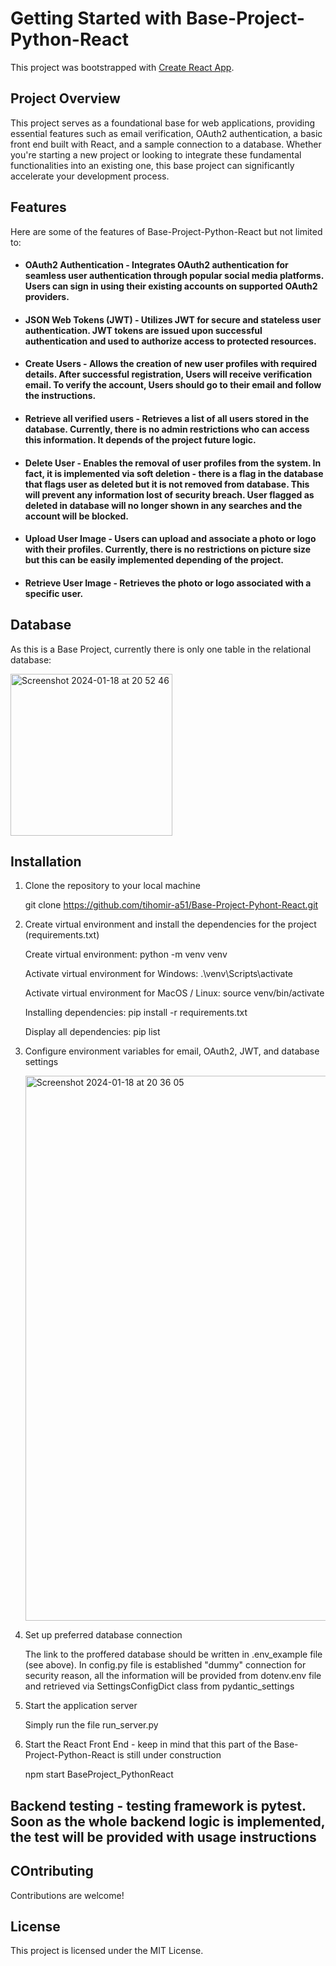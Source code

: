 # Getting Started with Base-Project-Python-React

This project was bootstrapped with [Create React App](https://github.com/facebook/create-react-app).


## Project Overview

This project serves as a foundational base for web applications, providing essential features such as email verification, OAuth2 authentication, a basic front end built with React, and a sample connection to a database. Whether you're starting a new project or looking to integrate these fundamental functionalities into an existing one, this base project can significantly accelerate your development process.


## Features

Here are some of the features of Base-Project-Python-React but not limited to:

* #### OAuth2 Authentication - Integrates OAuth2 authentication for seamless user authentication through popular social media platforms. Users can sign in using their existing accounts on supported OAuth2 providers.

* #### JSON Web Tokens (JWT) - Utilizes JWT for secure and stateless user authentication. JWT tokens are issued upon successful authentication and used to authorize access to protected resources.

* #### Create Users - Allows the creation of new user profiles with required details. After successful registration, Users will receive verification email. To verify the account, Users should go to their email and follow the instructions.

* #### Retrieve all verified users - Retrieves a list of all users stored in the database. Currently, there is no admin restrictions who can access this information. It depends of the project future logic.

* #### Delete User - Enables the removal of user profiles from the system. In fact, it is implemented via soft deletion - there is a flag in the database that flags user as deleted but it is not removed from database. This will prevent any information lost of security breach. User flagged as deleted in database will no longer shown in any searches and the account will be blocked. 

* #### Upload User Image - Users can upload and associate a photo or logo with their profiles. Currently, there is no restrictions on picture size but this can be easily implemented depending of the project.

* #### Retrieve User Image - Retrieves the photo or logo associated with a specific user.


## Database

As this is a Base Project, currently there is only one table in the relational database:

<img width="259" alt="Screenshot 2024-01-18 at 20 52 46" src="https://github.com/tihomir-a51/Base-Project-Pyhont-React/assets/138571393/b9a9e19b-c16d-41bb-8524-3d6f13a1ddac">


## Installation

1. Clone the repository to your local machine

    git clone https://github.com/tihomir-a51/Base-Project-Pyhont-React.git

2. Create virtual environment and install the dependencies for the project (requirements.txt)

    Create virtual environment:
    python -m venv venv

    Activate virtual environment for Windows:
    .\venv\Scripts\activate 

    Activate virtual environment for MacOS / Linux:
    source venv/bin/activate

    Installing dependencies:
    pip install -r requirements.txt

    Display all dependencies:
    pip list

3. Configure environment variables for email, OAuth2, JWT, and database settings

    <img width="872" alt="Screenshot 2024-01-18 at 20 36 05" src="https://github.com/tihomir-a51/Base-Project-Pyhont-React/assets/138571393/1f7bbf6a-8be9-41a0-9585-827f74e735d7">

    
4. Set up preferred database connection

    The link to the proffered database should be written in .env_example file (see above). In config.py file is established "dummy" connection for security reason, all the information will be provided from dotenv.env file and retrieved via SettingsConfigDict class from pydantic_settings

5. Start the application server

    Simply run the file run_server.py

6. Start the React Front End - keep in mind that this part of the Base-Project-Python-React is still under construction 

    npm start BaseProject_PythonReact


## Backend testing - testing framework is pytest. Soon as the whole backend logic is implemented, the test will be provided with usage instructions 


## COntributing

Contributions are welcome! 


## License

This project is licensed under the MIT License.
